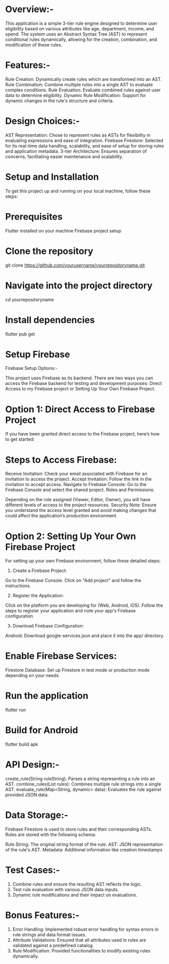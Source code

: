 # Overview:-

This application is a simple 3-tier rule engine designed to determine user eligibility based on various attributes like age, department, income, and spend. The system uses an Abstract Syntax Tree (AST) to represent conditional rules dynamically, allowing for the creation, combination, and modification of these rules.

# Features:-

Rule Creation: Dynamically create rules which are transformed into an AST.
Rule Combination: Combine multiple rules into a single AST to evaluate complex conditions.
Rule Evaluation: Evaluate combined rules against user data to determine eligibility.
Dynamic Rule Modification: Support for dynamic changes in the rule's structure and criteria.

# Design Choices:-

AST Representation: Chose to represent rules as ASTs for flexibility in evaluating expressions and ease of integration.
Firebase Firestore: Selected for its real-time data handling, scalability, and ease of setup for storing rules and application metadata.
3-tier Architecture: Ensures separation of concerns, facilitating easier maintenance and scalability.

# Setup and Installation
To get this project up and running on your local machine, follow these steps:

# Prerequisites
Flutter installed on your machine
Firebase project setup

# Clone the repository
git clone https://github.com/yourusername/yourrepositoryname.git

# Navigate into the project directory
cd yourrepositoryname

# Install dependencies
flutter pub get

# Setup Firebase

Firebase Setup Options:-

This project uses Firebase as its backend. There are two ways you can access the Firebase backend for testing and development purposes: Direct Access to my Firebase project or Setting Up Your Own Firebase Project.

# Option 1: Direct Access to Firebase Project
If you have been granted direct access to the Firebase project, here’s how to get started:

# Steps to Access Firebase:
Receive Invitation: Check your email associated with Firebase for an invitation to access the project.
Accept Invitation: Follow the link in the invitation to accept access.
Navigate to Firebase Console: Go to the Firebase Console and select the shared project.
Roles and Permissions:

Depending on the role assigned (Viewer, Editor, Owner), you will have different levels of access to the project resources.
Security Note: Ensure you understand the access level granted and avoid making changes that could affect the application’s production environment.

# Option 2: Setting Up Your Own Firebase Project
For setting up your own Firebase environment, follow these detailed steps:

1) Create a Firebase Project:

Go to the Firebase Console.
Click on "Add project" and follow the instructions.

2) Register the Application:

Click on the platform you are developing for (Web, Android, iOS).
Follow the steps to register your application and note your app's Firebase configuration

3) Download Firebase Configuration:

Android: Download google-services.json and place it into the app/ directory.

# Enable Firebase Services:
Firestore Database: Set up Firestore in test mode or production mode depending on your needs.

# Run the application
flutter run

# Build for Android
flutter build apk

# API Design:-

create_rule(String ruleString): Parses a string representing a rule into an AST.
combine_rules(List<String> rules): Combines multiple rule strings into a single AST.
evaluate_rule(Map<String, dynamic> data): Evaluates the rule against provided JSON data.

# Data Storage:-

Firebase Firestore is used to store rules and their corresponding ASTs. Rules are stored with the following schema:

Rule String: The original string format of the rule.
AST: JSON representation of the rule's AST.
Metadata: Additional information like creation timestamps

# Test Cases:-

1) Combine rules and ensure the resulting AST reflects the logic.
2) Test rule evaluation with various JSON data inputs.
3) Dynamic rule modifications and their impact on evaluations.

# Bonus Features:-

1) Error Handling: Implemented robust error handling for syntax errors in rule strings and data format issues.
2) Attribute Validations: Ensured that all attributes used in rules are validated against a predefined catalog.
3) Rule Modification: Provided functionalities to modify existing rules dynamically.
